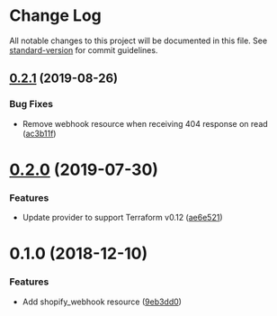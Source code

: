 # Change Log

All notable changes to this project will be documented in this file. See [standard-version](https://github.com/conventional-changelog/standard-version) for commit guidelines.

## [0.2.1](https://github.com/edahlseng/terraform-provider-shopify/compare/v0.2.0...v0.2.1) (2019-08-26)


### Bug Fixes

* Remove webhook resource when receiving 404 response on read ([ac3b11f](https://github.com/edahlseng/terraform-provider-shopify/commit/ac3b11f))



# [0.2.0](https://github.com/edahlseng/terraform-provider-shopify/compare/v0.1.0...v0.2.0) (2019-07-30)


### Features

* Update provider to support Terraform v0.12 ([ae6e521](https://github.com/edahlseng/terraform-provider-shopify/commit/ae6e521))



# 0.1.0 (2018-12-10)


### Features

* Add shopify_webhook resource ([9eb3dd0](https://github.com/edahlseng/terraform-provider-shopify/commit/9eb3dd0))
